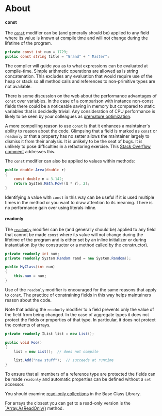# About

#### const

The [`const`][constants] modifier can be (and generally should be) applied to any field where its value is known at compile time and will not change during the lifetime of the program.

```csharp
private const int num = 1729;
public const string title = "Grand" + " Master";
```

The compiler will guide you as to what expressions can be evaluated at compile-time. Simple arithmetic operations are allowed as is string concatenation. This excludes any evaluation that would require use of the heap or stack so all method calls and references to non-primitive types are not available.

There is some discussion on the web about the performance advantages of `const` over variables. In the case of a comparison with instance non-const fields there could be a noticeable saving in memory but compared to static variables that is decidedly trivial. Any consideration of CPU performance is likely to be seen by your colleagues as [premature optimization][premature-optimization].

A more compelling reason to use `const` is that it enhances a maintainer's ability to reason about the code. Glimpsing that a field is marked as `const` or `readonly` or that a property has no setter allows the maintainer largely to dismiss it from their analysis. It is unlikely to be the seat of bugs. It is unlikely to pose difficulties in a refactoring exercise. This [Stack Overflow comment][so-consts] addresses this.

The `const` modifier can also be applied to values within methods:

```csharp
public double Area(double r)
{
    const double π = 3.142;
    return System.Math.Pow((π * r), 2);
}
```

Identifying a value with `const` in this way can be useful if it is used multiple times in the method or you want to draw attention to its meaning. There is no performance gain over using literals inline.

#### readonly

The [`readonly`][readonly-fields] modifier can be (and generally should be) applied to any field that cannot be made `const` where its value will not change during the lifetime of the program and is either set by an inline initializer or during instantiation (by the constructor or a method called by the constructor).

```csharp
private readonly int num;
private readonly System.Random rand = new System.Random();

public MyClass(int num)
{
    this.num = num;
}
```

Use of the `readonly` modifier is encouraged for the same reasons that apply to `const`. The practice of constraining fields in this way helps maintainers reason about the code.

Note that adding the `readonly` modifier to a field prevents only the value of the field from being changed. In the case of aggregate types it does not protect the fields or properties of that type. In particular, it does not protect the contents of arrays.

```csharp
private readonly IList list = new List();

public void Foo()
{
    list = new List();  // does not compile

    list.Add("new stuff");  // succeeds at runtime
}
```

To ensure that all members of a reference type are protected the fields can be made `readonly` and automatic properties can be defined without a `set` accessor.

You should examine [read-only collections][readonly-collections] in the Base Class Library.

For arrays the closest you can get to a read-only version is the [`Array.AsReadOnly<T>()][as-read-only] method.

[readonly-fields]: https://docs.microsoft.com/en-us/dotnet/csharp/language-reference/keywords/readonly#readonly-field-example
[constants]: https://docs.microsoft.com/en-us/dotnet/csharp/programming-guide/classes-and-structs/constants
[so-consts]: https://stackoverflow.com/a/5834473/96167
[premature-optimization]: https://wiki.c2.com/?PrematureOptimization
[as-read-only]: https://docs.microsoft.com/en-us/dotnet/api/system.array.asreadonly?view=netcore-3.1
[readonly-collections]: https://docs.microsoft.com/en-us/dotnet/api/system.collections.objectmodel.readonlycollection-1?view=netcore-3.1
